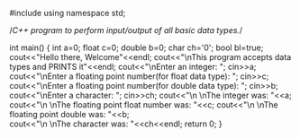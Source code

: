 #include <iostream>
using namespace std;

/*C++ program to perform input/output of all basic data types.*/

int main()
{ 
  int a=0;
  float c=0;
  double b=0;
  char ch='0';
  bool bl=true;
  cout<<"Hello there, Welcome"<<endl;
  cout<<"\nThis program accepts data types and PRINTS it"<<endl;
  cout<<"\nEnter an integer: ";
  cin>>a;
  cout<<"\nEnter a floating point number(for float data type): ";
  cin>>c;
  cout<<"\nEnter a floating point number(for double data type): ";
  cin>>b;
  cout<<"\nEnter a character: ";
  cin>>ch;
  cout<<"\n \nThe integer was: "<<a;
  cout<<"\n \nThe floating point float number was: "<<c;
  cout<<"\n \nThe floating point double was: "<<b;  
  cout<<"\n \nThe character was: "<<ch<<endl;
  return 0;
}

